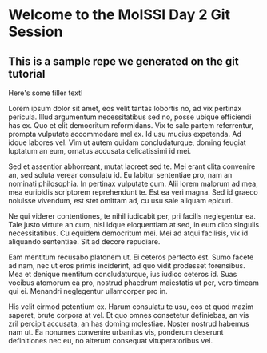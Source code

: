 # Welcome to the MolSSI Day 2 Git Session

## This is a sample repe we generated on the git tutorial

Here's some filler text!

Lorem ipsum dolor sit amet, eos velit tantas lobortis no, ad vix pertinax pericula. Illud argumentum necessitatibus sed no, posse ubique efficiendi has ex. Quo et elit democritum reformidans. Vix te sale partem referrentur, prompta vulputate accommodare mel ex. Id usu mucius expetenda. Ad idque labores vel. Vim ut autem quidam concludaturque, doming feugiat luptatum an eum, ornatus accusata delicatissimi id mei.

Sed et assentior abhorreant, mutat laoreet sed te. Mei erant clita convenire an, sed soluta verear consulatu id. Eu labitur sententiae pro, nam an nominati philosophia. In pertinax vulputate cum. Alii lorem malorum ad mea, mea euripidis scriptorem reprehendunt te. Est ea veri magna. Sed id graeco noluisse vivendum, est stet omittam ad, cu usu sale aliquam epicuri.

Ne qui viderer contentiones, te nihil iudicabit per, pri facilis neglegentur ea. Tale justo virtute an cum, nisl idque eloquentiam at sed, in eum dico singulis necessitatibus. Cu equidem democritum mei. Mei ad atqui facilisis, vix id aliquando sententiae. Sit ad decore repudiare.

Eam mentitum recusabo platonem ut. Ei ceteros perfecto est. Sumo facete ad nam, nec ut eros primis inciderint, ad quo vidit prodesset forensibus. Mea et denique mentitum concludaturque, ius iudico ceteros id. Suas vocibus atomorum ea pro, nostrud phaedrum maiestatis ut per, vero timeam qui ei. Menandri neglegentur ullamcorper pro in.

His velit eirmod petentium ex. Harum consulatu te usu, eos et quod mazim saperet, brute corpora at vel. Et quo omnes consetetur definiebas, an vis zril percipit accusata, an has doming molestiae. Noster nostrud habemus nam ut. Ea nonumes convenire urbanitas vis, ponderum deserunt definitiones nec eu, no alterum consequat vituperatoribus vel.
